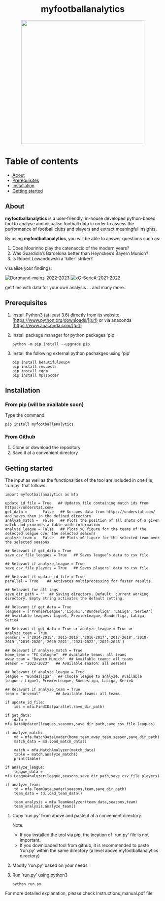 <h1 align="center"> myfootballanalytics</h1>

<p align="center">
  <img src="https://github.com/isamathr/myfootballanalytics/assets/134223309/e6c351ce-e7f5-4d2d-a943-53c475d8150b" width="400">
</p>

# Table of contents

* [About](About)
* [Prerequisites](Prerequisites)
* [Installation](Installation)
* [Getting started](Getting-started)

## About

**myfootballanalytics** is a user-friendly, in-house developed python-based tool to analyse and visualise football data in order to assess the performance of football clubs and players and extract meaningful insights.

By using **myfootballanalytics**, you will be able to answer questions such as: 

1. Does Mourinho play the catenaccio of the modern years? 
2. Was Guardiola’s Barcelona better than Heynckes’s Bayern Munich?
3. Is Robert Lewandowski a ’killer’ striker?

visualise your findings:

![Dortmund-mainz-2022-2023](https://github.com/isamathr/myfootballanalytics/assets/134223309/37e6e7ee-ae27-4c3a-94c6-659f0c2185a3)
![xG-SerieA-2021-2022](https://github.com/isamathr/myfootballanalytics/assets/134223309/e18e289a-afba-4021-9d0f-85d6f3f24f79)

get files with data for your own analysis
... and many more.

## Prerequisites

1. Install Python3 (at least 3.6) directly from its website [https://www.python.org/downloads/](url)
or via anaconda [https://www.anaconda.com/](url)
2. Install package manager for python packages 'pip'
   
   ```
   python -m pip install --upgrade pip
   ```

3. Install the following external python pachakges using 'pip'
   ```
   pip install beautifulsoup4
   pip install requests
   pip install tqdm
   pip install mplsoccer
   ```

## Installation

### From pip (will be available soon)
Type the command
   
   ```
   pip install myfootballanalytics
   ```

### From Github
1. Clone or download the repository
2. Save it at a convenient directory

## Getting started

The input as well as the functionalities of the tool are included in one file; 'run.py' that follows

```
import myfootballanalytics as mfa

update_id_file = True   ## Updates file containing match ids from https://understat.com/
get_data =       False   ## Scrapes data from https://understat.com/ and saves them in the defined directory
analyze_match =  False   ## Plots the position of all shots of a given match and provides a table with information
analyze_league = False   ## Plots xG figure for the teams of the selected league over the selected seasons
analyze_team =   False   ## Plots xG figure for the selected team over the selected seasons

## Relevant if get_data = True
save_csv_file_leagues = True   ## Saves league’s data to csv file

## Relevant if analyze_league = True
save_csv_file_players = True   ## Saves players’ data to csv file

## Relevant if update_id_file = True
parallel = True    ## Activates multiprocessing for faster results.

## Relavant for all tags
save_dir_path = ""  ## Saving directory. Default: current working directory. Empty string activates the default setting. 

## Relevant if get_data = True
leagues = ['PremierLeague','Ligue1','Bundesliga','LaLiga','SerieA']   ## Available leagues: Ligue1, PremierLeague, Bundesliga, LaLiga, SerieA

## Relevant if get_data = True or analyze_league = True or analyze_team = True
seasons = ['2014-2015','2015-2016','2016-2017','2017-2018','2018-2019','2019-2020','2020-2021','2021-2022','2022-2023']

## Relevant if analyze_match = True
home_team = "FC Cologne"  ## Available teams: all teams
away_team = "Bayern Munich"  ## Available teams: all teams
season = "2022-2023"   ## Available season: all seasons

## Relevant if analyze_league = True
league = "Bundesliga"   ## Choose league to analyze. Available leagues: Ligue1, PremierLeague, Bundesliga, LaLiga, SerieA

## Relavant if analyze_team = True
team = "Arsenal"       ## Available teams: all teams

if update_id_file:
    ids = mfa.FindIDs(parallel,save_dir_path)

if get_data:
    data = mfa.DataUpdater(leagues,seasons,save_dir_path,save_csv_file_leagues)
    
if analyze_match:
    md = mfa.MatchDataLoader(home_team,away_team,season,save_dir_path)
    match_data = md.load_match_data()
    
    match = mfa.MatchAnalyzer(match_data)
    table = match.analyze_match()
    print(table)
    
if analyze_league:
    league_data = mfa.LeagueAnalyzer(league,seasons,save_dir_path,save_csv_file_players)
    
if analyze_team:
    td = mfa.TeamDataLoader(seasons,team,save_dir_path)
    team_data = td.load_team_data()
    
    team_analysis = mfa.TeamAnalyzer(team_data,seasons,team)
    team_analysis.analyze_team()
```

1. Copy 'run.py' from above and paste it at a convenient directory. 
   
   Note: 
   - If you installed the tool via pip, the location of 'run.py' file is not important. 
   - If you downloaded tool from github, it is recommended to paste 'run.py' within the same directory (a level above myfootballanalytics directory)
3. Modify 'run.py' based on your needs
4. Run 'run.py' using python3
   
   ```
   python run.py
   ```

For more detailed explanation, please check Instructions_manual.pdf file
